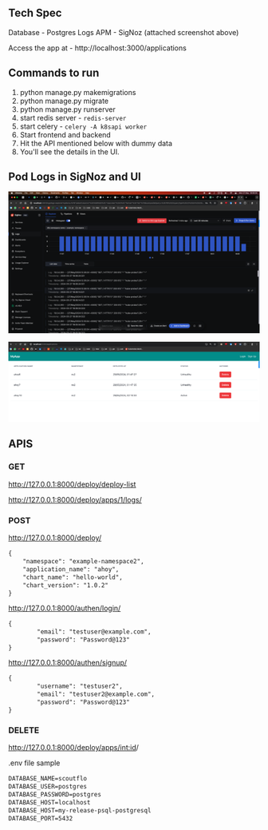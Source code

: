 
## Tech Spec
Database - Postgres
Logs APM - SigNoz (attached screenshot above)

Access the app at - http://localhost:3000/applications



## Commands to run

1. python manage.py makemigrations
2. python manage.py migrate
3. python manage.py runserver
4. start redis server - `redis-server`
5. start celery - `celery -A k8sapi worker`
6. Start frontend and backend
7. Hit the API mentioned below with dummy data
8. You'll see the details in the UI.



## Pod Logs in SigNoz and UI

![](./media/logs-1.png)

![](./media/ui.png)


## APIS

### GET

http://127.0.0.1:8000/deploy/deploy-list

http://127.0.0.1:8000/deploy/apps/1/logs/



### POST
http://127.0.0.1:8000/deploy/
```
{
    "namespace": "example-namespace2",
    "application_name": "ahoy",
    "chart_name": "hello-world",
    "chart_version": "1.0.2"
}
```

http://127.0.0.1:8000/authen/login/
```
{
        "email": "testuser@example.com",
        "password": "Password@123"
}
```

http://127.0.0.1:8000/authen/signup/
```
{
        "username": "testuser2",
        "email": "testuser2@example.com",
        "password": "Password@123"
}
```

### DELETE
http://127.0.0.1:8000/deploy/apps/<int:id>/




.env file sample

```
DATABASE_NAME=scoutflo
DATABASE_USER=postgres  
DATABASE_PASSWORD=postgres
DATABASE_HOST=localhost
DATABASE_HOST=my-release-psql-postgresql
DATABASE_PORT=5432 
```